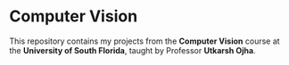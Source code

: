 # Computer Vision

This repository contains my projects from the **Computer Vision** course at the **University of South Florida**, taught by Professor **Utkarsh Ojha**.